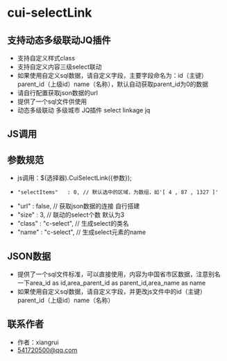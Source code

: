 # cui-selectLink

## 支持动态多级联动JQ插件
* 支持自定义样式class
* 支持自定义内容三级select联动
* 如果使用自定义sql数据，请自定义字段，主要字段命名为：id（主键）parent_id（上级id）name（名称），默认自动获取parent_id为0的数据
* 请自行配置获取json数据的url
* 提供了一个sql文件供使用
* 动态多级联动 多级城市 JQ插件 select linkage jq

## JS调用
  
  <script src="../jquery.min.js"></script>
  <script src="cui-selectLink.js"></script>

  <div class="cui-city"></div>
  <div class="cui-city2"></div>

  <script>
  $(function(){
    $('.cui-city').CuiSelectLink({ "size" : 2  , "selectItems" : [ 4 , 87 , 1327 ] ,"class" : "btn_submit", "url" : "/getcity.html"});
    $('.cui-city2').CuiSelectLink({ "size" : 2  , "url" : "/getcity.html" });
  });
  </script>
    
## 参数规范

* 	js调用：$(选择器).CuiSelectLink({参数});
*	  "selectItems"   : 0, // 默认选中的区域，为数组，如'[ 4 , 87 , 1327 ]'
*   "url"       : false, // 获取json数据的连接 自行搭建
*   "size"      : 3, // 联动的select个数 默认为3
*   "class"     : "c-select", // 生成select的类名
*   "name"      : "c-select", // 生成select元素的name

## JSON数据

* 提供了一个sql文件标准，可以直接使用，内容为中国省市区数据，注意别名一下area_id as id,area_parent_id as parent_id,area_name as name
* 如果使用自定义sql数据，请自定义字段，并更改js文件中的id（主键）parent_id（上级id）name（名称）

## 联系作者

* 作者：xiangrui
* 541720500@qq.com
